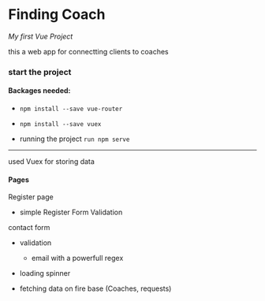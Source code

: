 # Finding Coach

_My first Vue Project_

this a web app for connectting clients to coaches

### start the project

#### Backages needed:

- `npm install --save vue-router`
- `npm install --save vuex`

- running the project `run npm serve`

---

used Vuex for storing data

#### Pages

Register page

- simple Register Form Validation

contact form

- validation

  - email with a powerfull regex

- loading spinner 

- fetching data on fire base (Coaches, requests)

